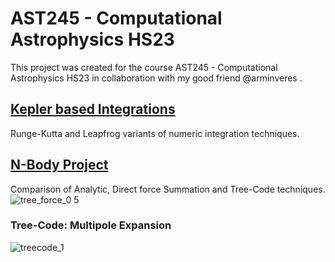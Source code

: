 # AST245 - Computational Astrophysics HS23
This project was created for the course AST245 - Computational Astrophysics HS23 in collaboration with my good friend @arminveres .

## [Kepler based Integrations](./exercises/kepler)

Runge-Kutta and Leapfrog variants of numeric integration techniques.

## [N-Body Project](./exercises/n-body)

Comparison of Analytic, Direct force Summation and Tree-Code techniques.
![tree_force_0 5](https://github.com/arminveres/comp-astro-hs23/assets/45210978/2aaea85d-2e42-46f6-b729-2e54802b2895)

### Tree-Code: Multipole Expansion
![treecode_1](https://github.com/arminveres/comp-astro-hs23/assets/45210978/6727a928-0721-4719-8a81-b8280f95e61e)
